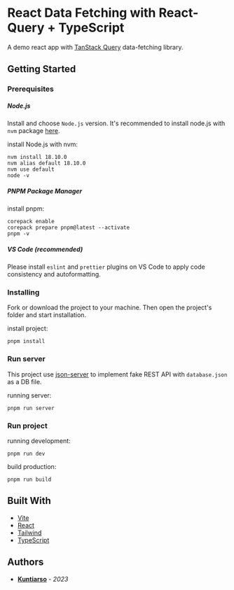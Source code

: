 # React Data Fetching with React-Query + TypeScript

A demo react app with [TanStack Query](https://tanstack.com/query/latest/) data-fetching library.

## Getting Started

### Prerequisites

##### Node.js

Install and choose `Node.js` version. It's recommended to install node.js with `nvm` package [here](https://github.com/nvm-sh/nvm).

install Node.js with nvm:

```
nvm install 18.10.0
nvm alias default 18.10.0
nvm use default
node -v
```

##### PNPM Package Manager

install pnpm:

```
corepack enable
corepack prepare pnpm@latest --activate
pnpm -v
```

##### VS Code (recommended)

Please install `eslint` and `prettier` plugins on VS Code to apply code consistency and autoformatting.

### Installing

Fork or download the project to your machine. Then open the project's folder and start installation.

install project:

```
pnpm install
```

### Run server

This project use [json-server](https://github.com/typicode/json-server) to implement fake REST API with `database.json` as a DB file.

running server:
```
pnpm run server
```

### Run project

running development:

```
pnpm run dev
```

build production:

```
pnpm run build
```

## Built With

- [Vite](https://vitejs.dev)
- [React](https://react.dev)
- [Tailwind](https://tailwindcss.com)
- [TypeScript](https://www.typescriptlang.org)

## Authors

- **[Kuntiarso](https://github.com/kuntiarso)** - _2023_

